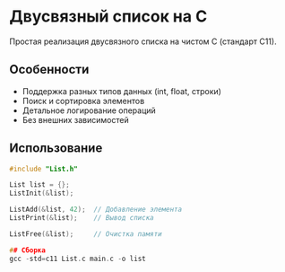 # Двусвязный список на C

Простая реализация двусвязного списка на чистом C (стандарт C11).

## Особенности
- Поддержка разных типов данных (int, float, строки)
- Поиск и сортировка элементов
- Детальное логирование операций
- Без внешних зависимостей

## Использование
```c
#include "List.h"

List list = {};
ListInit(&list);

ListAdd(&list, 42);  // Добавление элемента
ListPrint(&list);    // Вывод списка

ListFree(&list);     // Очистка памяти

## Сборка
gcc -std=c11 List.c main.c -o list
